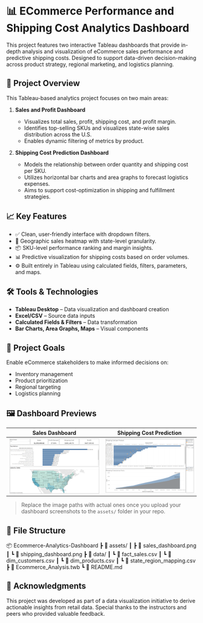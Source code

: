 # 📊 ECommerce Performance and Shipping Cost Analytics Dashboard

This project features two interactive Tableau dashboards that provide in-depth analysis and visualization of eCommerce sales performance and predictive shipping costs. Designed to support data-driven decision-making across product strategy, regional marketing, and logistics planning.

## 🚀 Project Overview

This Tableau-based analytics project focuses on two main areas:

1. **Sales and Profit Dashboard**  
   - Visualizes total sales, profit, shipping cost, and profit margin.  
   - Identifies top-selling SKUs and visualizes state-wise sales distribution across the U.S.  
   - Enables dynamic filtering of metrics by product.

2. **Shipping Cost Prediction Dashboard**  
   - Models the relationship between order quantity and shipping cost per SKU.  
   - Utilizes horizontal bar charts and area graphs to forecast logistics expenses.  
   - Aims to support cost-optimization in shipping and fulfillment strategies.

## 📈 Key Features

- ✅ Clean, user-friendly interface with dropdown filters.  
- 📍 Geographic sales heatmap with state-level granularity.  
- 📦 SKU-level performance ranking and margin insights.  
- 📊 Predictive visualization for shipping costs based on order volumes.  
- ⚙️ Built entirely in Tableau using calculated fields, filters, parameters, and maps.

## 🛠 Tools & Technologies

- **Tableau Desktop** – Data visualization and dashboard creation  
- **Excel/CSV** – Source data inputs  
- **Calculated Fields & Filters** – Data transformation  
- **Bar Charts, Area Graphs, Maps** – Visual components

## 📌 Project Goals

Enable eCommerce stakeholders to make informed decisions on:
- Inventory management  
- Product prioritization  
- Regional targeting  
- Logistics planning

## 🖼 Dashboard Previews

| Sales Dashboard | Shipping Cost Prediction |
|-----------------|--------------------------|
| ![Sales Dashboard](assets/sales_dashboard.png) | ![Shipping Dashboard](assets/shipping_dashboard.png) |

> Replace the image paths with actual ones once you upload your dashboard screenshots to the `assets/` folder in your repo.

## 📁 File Structure

📦 Ecommerce-Analytics-Dashboard
┣ 📂 assets/
┃ ┣ 📸 sales_dashboard.png
┃ ┗ 📸 shipping_dashboard.png
┣ 📂 data/
┃ ┗ 📄 fact_sales.csv
┃ ┗ 📄 dim_customers.csv
┃ ┗ 📄 dim_products.csv
┃ ┗ 📄 state_region_mapping.csv
┣ 📄 Ecommerce_Analysis.twb
┗  📄 README.md



## 🙌 Acknowledgments

This project was developed as part of a data visualization initiative to derive actionable insights from retail data. Special thanks to the instructors and peers who provided valuable feedback.
